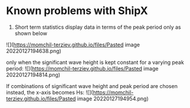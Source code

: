 # Known problems with ShipX

1. Short term statistics display data in terms of the peak period only as shown below

![](https://momchil-terziev.github.io/files/Pasted image 20220127194638.png)

only when the significant wave height is kept constant for a varying peak period:
![](https://momchil-terziev.github.io/files/Pasted image 20220127194814.png)

If combinations of significant wave height and peak period are chosen instead, the x-axis becomes Hs:
![](https://momchil-terziev.github.io/files/Pasted image 20220127194954.png)
